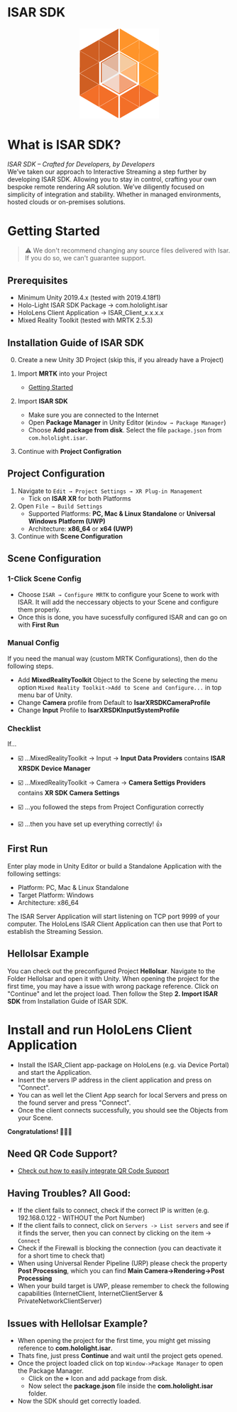 # ISAR SDK

<p align="center">
	<img src="Docs/imgs/ISAR_Icon.png" width="180px">
</p>

# What is ISAR SDK? 

<em>ISAR SDK – Crafted for Developers, by Developers</em><br>
We’ve taken our approach to Interactive Streaming a step further by developing ISAR SDK. Allowing you to stay in control, crafting your own bespoke remote rendering AR solution. We’ve diligently focused on simplicity of integration and stability. Whether in managed environments, hosted clouds or on-premises solutions.

# Getting Started

> :warning: We don't recommend changing any source files delivered with Isar. If you do so, we can't guarantee support.

## Prerequisites

- Minimum Unity 2019.4.x (tested with 2019.4.18f1)
- Holo-Light ISAR SDK Package → com.hololight.isar
- HoloLens Client Application → ISAR_Client_x.x.x.x
- Mixed Reality Toolkit (tested with MRTK 2.5.3)

## Installation Guide of ISAR SDK

0. Create a new Unity 3D Project (skip this, if you already have a Project)

1. Import **MRTK** into your Project 
	- <a target="_blank" href="https://microsoft.github.io/MixedRealityToolkit-Unity/Documentation/Installation.html#1-get-the-latest-mrtk-unity-packages">Getting Started</a>
2. Import **ISAR SDK**
	- Make sure you are connected to the Internet
	- Open **Package Manager** in Unity Editor (`Window → Package Manager`)
	- Choose **Add package from disk**. Select the file `package.json` from `com.hololight.isar`. 
3. Continue with **Project Configration**

## Project Configuration

1. Navigate to `Edit → Project Settings → XR Plug-in Management`
	- Tick on **ISAR XR** for both Platforms
2. Open `File → Build Settings`
	- Supported Platforms: **PC, Mac & Linux Standalone** or **Universal Windows Platform (UWP)**
	- Architecture: **x86_64** or **x64 (UWP)**
3. Continue with **Scene Configuration**

## Scene Configuration
### 1-Click Scene Config
- Choose `ISAR → Configure MRTK` to configure your Scene to work with ISAR. It will add the neccessary objects to your Scene and configure them properly. 
- Once this is done, you have sucessfully configured ISAR and can go on with **First Run**

### Manual Config
If you need the manual way (custom MRTK Configurations), then do the following steps.

- Add **MixedRealityToolkit** Object to the Scene by selecting the menu option `Mixed Reality Toolkit->Add to Scene and Configure...` in top menu bar of Unity.
- Change **Camera** profile from Default to **IsarXRSDKCameraProfile**
- Change **Input** Profile to **IsarXRSDKInputSystemProfile** 

### Checklist

If...

- ☑️ ...MixedRealityToolkit -> Input -> **Input Data Providers** contains **ISAR XRSDK Device Manager**

- ☑️ ...MixedRealityToolkit -> Camera -> **Camera Settigs Providers** contains **XR SDK Camera Settings**

- ☑️ ...you followed the steps from Project Configuration correctly

- ☑️ ...then you have set up everything correctly! 👍

## First Run

Enter play mode in Unity Editor or build a Standalone Application with the following settings:

- Platform: PC, Mac & Linux Standalone
- Target Platform: Windows
- Architecture: x86_64

The ISAR Server Application will start listening on TCP port 9999 of your computer. The HoloLens ISAR Client Application can then use that Port to establish the Streaming Session. 


## HelloIsar Example

You can check out the preconfigured Project **HelloIsar**. Navigate to the Folder HelloIsar and open it with Unity. When opening the project for the first time, you may have a issue with wrong package reference. Click on "Continue" and let the project load. Then follow the Step **2. Import ISAR SDK** from Installation Guide of ISAR SDK. 

# Install and run HoloLens Client Application

- Install the ISAR_Client app-package on HoloLens (e.g. via Device Portal) and start the Application.
- Insert the servers IP address in the client application and press on "Connect".
- You can as well let the Client App search for local Servers and press on the found server and press "Connect".
- Once the client connects successfully, you should see the Objects from your Scene. 

**Congratulations! 🙌🙌🙌**

## Need QR Code Support?

- <a href="Docs/qrcode.md">Check out how to easily integrate QR Code Support</a>

## Having Troubles? All Good:

- If the client fails to connect, check if the correct IP is written (e.g. 192.168.0.122 - WITHOUT the Port Number)
- If the client fails to connect, click on `Servers -> List servers` and see if it finds the server, then you can connect by clicking on the item -> `Connect`
- Check if the Firewall is blocking the connection (you can deactivate it for a short time to check that)
- When using Universal Render Pipeline (URP) please check the property **Post Processing**, which you can find **Main Camera->Rendering->Post Processing** 
- When your build target is UWP, please remember to check the following capabilities (InternetClient, InternetClientServer & PrivateNetworkClientServer)

## Issues with HelloIsar Example?

- When opening the project for the first time, you might get missing reference to **com.hololight.isar**. 
- Thats fine, just press **Continue** and wait until the project gets opened.
- Once the project loaded click on top `Window->Package Manager` to open the Package Manager. 
	- Click on the **+** Icon and add package from disk. 
	- Now select the **package.json** file inside the **com.hololight.isar** folder. 
- Now the SDK should get correctly loaded. 
